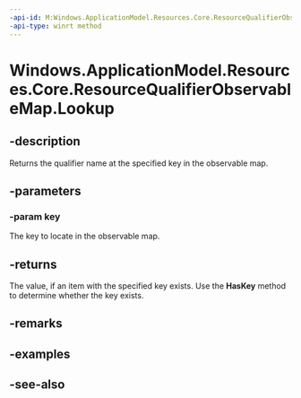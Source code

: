 ----api-id: M:Windows.ApplicationModel.Resources.Core.ResourceQualifierObservableMap.Lookup(System.String)
-api-type: winrt method
---<!-- Method syntaxpublic string Lookup(System.String key)--># Windows.ApplicationModel.Resources.Core.ResourceQualifierObservableMap.Lookup## -descriptionReturns the qualifier name at the specified key in the observable map.## -parameters### -param keyThe key to locate in the observable map.## -returnsThe value, if an item with the specified key exists. Use the **HasKey** method to determine whether the key exists.## -remarks## -examples## -see-also
